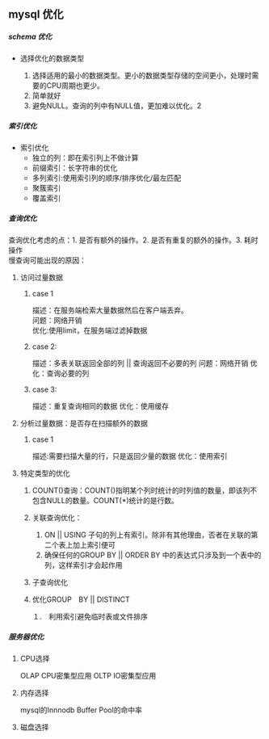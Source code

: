 ## mysql 优化

##### schema 优化

* 选择优化的数据类型
    
    1. 选择适用的最小的数据类型。更小的数据类型存储的空间更小，处理时需要的CPU周期也更少。
    2. 简单就好
    3. 避免NULL。查询的列中有NULL值，更加难以优化。2

##### 索引优化

* 索引优化
    - 独立的列：即在索引列上不做计算
    - 前缀索引：长字符串的优化
    - 多列索引:使用索引列的顺序/排序优化/最左匹配
    - 聚簇索引
    - 覆盖索引

##### 查询优化

查询优化考虑的点：1. 是否有额外的操作。2. 是否有重复的额外的操作。3. 耗时操作 <br>
慢查询可能出现的原因：

1. 访问过量数据
    1. case 1
    
        描述：在服务端检索大量数据然后在客户端丢弃。 <br>
        问题：网络开销 <br>
        优化:使用limit，在服务端过滤掉数据 <br>

    2. case 2:

        描述：多表关联返回全部的列 || 查询返回不必要的列
        问题：网络开销
        优化：查询必要的列

    3. case 3:

        描述：重复查询相同的数据
        优化：使用缓存
    
2. 分析过量数据：是否存在扫描额外的数据

    1. case 1

        描述:需要扫描大量的行，只是返回少量的数据
        优化：使用索引

3. 特定类型的优化
    
    1. COUNT()查询：COUNT()指明某个列时统计的时列值的数量，即该列不包含NULL的数量。COUNT(*)统计的是行数。
    2.  关联查询优化：

        1. ON || USING 子句的列上有索引。除非有其他理由，否者在关联的第二个表上加上索引便可
        2. 确保任何的GROUP BY || ORDER BY 中的表达式只涉及到一个表中的列，这样索引才会起作用

    3. 子查询优化
    4. 优化GROUP　BY || DISTINCT

        １.　利用索引避免临时表或文件排序
        
##### 服务器优化
1. CPU选择

    OLAP CPU密集型应用
    OLTP IO密集型应用

2. 内存选择
    
    mysql的Innnodb Buffer Pool的命中率

3. 磁盘选择
